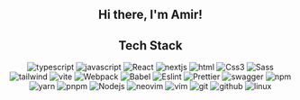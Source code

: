 <div align="center">
  
  ## Hi there, I'm Amir!
  
</div>


<div align='center'>
  
## Tech Stack

![typescript](https://img.shields.io/static/v1?logo=typescript&label=&message=Typescript&color=2D333B&logoWidth=20&logoColor=EEE&style=flat-square)
![javascript](https://img.shields.io/static/v1?logo=javascript&label=&message=Javascript&color=2D333B&logoWidth=20&logoColor=EEE&style=flat-square)
![React](https://img.shields.io/static/v1?logo=react&label=&message=React&color=2D333B&logoWidth=20&logoColor=EEE&style=flat-square)
![nextjs](https://img.shields.io/static/v1?logo=nextdotjs&label=&message=Nextjs&color=2D333B&logoWidth=20&logoColor=EEE&style=flat-square)
![html](https://img.shields.io/static/v1?logo=html5&label=&message=html5&color=2D333B&logoWidth=20&logoColor=EEE&style=flat-square)
![Css3](https://img.shields.io/static/v1?logo=css&label=&message=Css3&color=2D333B&logoWidth=20&logoColor=EEE&style=flat-square)
![Sass](https://img.shields.io/static/v1?logo=sass&label=&message=Sass&color=2D333B&logoWidth=20&logoColor=EEE&style=flat-square)
![tailwind](https://img.shields.io/static/v1?logo=tailwindcss&label=&message=Tailwindcss&color=2D333B&logoWidth=20&logoColor=EEE&style=flat-square)
![vite](https://img.shields.io/static/v1?logo=vite&label=&message=Vite&color=2D333B&logoWidth=20&logoColor=EEE&style=flat-square)
![Webpack](https://img.shields.io/static/v1?logo=webpack&label=&message=Webpack&color=2D333B&logoWidth=20&logoColor=EEE&style=flat-square)
![Babel](https://img.shields.io/static/v1?logo=Babel&label=&message=Babel&color=2D333B&logoWidth=20&logoColor=EEE&style=flat-square)
![Eslint](https://img.shields.io/static/v1?logo=eslint&label=&message=Eslint&color=2D333B&logoWidth=20&logoColor=EEE&style=flat-square)
![Prettier](https://img.shields.io/static/v1?logo=prettier&label=&message=Prettier&color=2D333B&logoWidth=20&logoColor=EEE&style=flat-square)
![swagger](https://img.shields.io/static/v1?logo=swagger&label=&message=Swagger&color=2D333B&logoWidth=20&logoColor=EEE&style=flat-square)
![npm](https://img.shields.io/static/v1?logo=npm&label=&message=npm&color=2D333B&logoWidth=20&logoColor=EEE&style=flat-square)
![yarn](https://img.shields.io/static/v1?logo=yarn&label=&message=yarn&color=2D333B&logoWidth=20&logoColor=EEE&style=flat-square)
![pnpm](https://img.shields.io/static/v1?logo=pnpm&label=&message=pnpm&color=2D333B&logoWidth=20&logoColor=EEE&style=flat-square)
![Nodejs](https://img.shields.io/static/v1?logo=nodedotjs&label=&message=NodeJS&color=2D333B&logoWidth=20&logoColor=EEE&style=flat-square)
![neovim](https://img.shields.io/static/v1?logo=neovim&label=&message=Neovim&color=2D333B&logoWidth=20&logoColor=EEE&style=flat-square)
![vim](https://img.shields.io/static/v1?logo=vim&label=&message=Vim&color=2D333B&logoWidth=20&logoColor=EEE&style=flat-square)
![git](https://img.shields.io/static/v1?logo=git&label=&message=Git&color=2D333B&logoWidth=20&logoColor=EEE&style=flat-square)
![github](https://img.shields.io/static/v1?logo=github&label=&message=Github&color=2D333B&logoWidth=20&logoColor=EEE&style=flat-square)
![linux](https://img.shields.io/static/v1?logo=linux&label=&message=Linux&color=2D333B&logoWidth=20&logoColor=EEE&style=flat-square)

</div>


